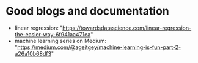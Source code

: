 # Good blogs and documentation

- linear regression: "https://towardsdatascience.com/linear-regression-the-easier-way-6f941aa471ea"
- machine learning series on Medium: "https://medium.com/@ageitgey/machine-learning-is-fun-part-2-a26a10b68df3"
